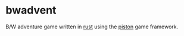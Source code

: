 bwadvent
========

B/W adventure game written in [rust][rust-lang] using the [piston][piston] game framework.


  [rust-lang]: http://www.rust-lang.org/ "The Rust Programming Language"
  [piston]: http://www.piston.rs/ "Piston"
